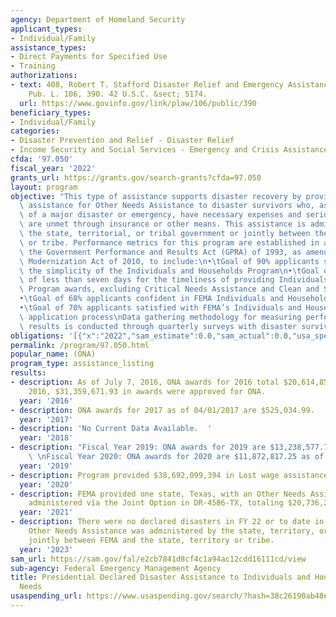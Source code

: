 ```yaml
---
agency: Department of Homeland Security
applicant_types:
- Individual/Family
assistance_types:
- Direct Payments for Specified Use
- Training
authorizations:
- text: 408, Robert T. Stafford Disaster Relief and Emergency Assistance Act, as amended.
    Pub. L. 106, 390. 42 U.S.C. &sect; 5174.
  url: https://www.govinfo.gov/link/plaw/106/public/390
beneficiary_types:
- Individual/Family
categories:
- Disaster Prevention and Relief - Disaster Relief
- Income Security and Social Services - Emergency and Crisis Assistance
cfda: '97.050'
fiscal_year: '2022'
grants_url: https://grants.gov/search-grants?cfda=97.050
layout: program
objective: "This type of assistance supports disaster recovery by providing financial\
  \ assistance for Other Needs Assistance to disaster survivors who, as a direct result\
  \ of a major disaster or emergency, have necessary expenses and serious needs that\
  \ are unmet through insurance or other means. This assistance is administered by\
  \ the state, territorial, or tribal government or jointly between the state, territory,\
  \ or tribe. Performance metrics for this program are established in accordance with\
  \ the Government Performance and Results Act (GPRA) of 1993, as amended by the GPRA\
  \ Modernization Act of 2010, to include:\n•\tGoal of 90% applicants satisfied with\
  \ the simplicity of the Individuals and Households Program\n•\tGoal of an average\
  \ of less than seven days for the timeliness of providing Individuals and Households\
  \ Program awards, excluding Critical Needs Assistance and Clean and Sanitize Assistance\n\
  •\tGoal of 68% applicants confident in FEMA Individuals and Households Assistance\n\
  •\tGoal of 70% applicants satisfied with FEMA’s Individuals and Households Program\
  \ application process\nData gathering methodology for measuring performance and\
  \ results is conducted through quarterly surveys with disaster survivors."
obligations: '[{"x":"2022","sam_estimate":0.0,"sam_actual":0.0,"usa_spending_actual":-1089998132.72},{"x":"2023","sam_estimate":0.0,"sam_actual":0.0,"usa_spending_actual":-865753489.01},{"x":"2024","sam_estimate":0.0,"sam_actual":0.0,"usa_spending_actual":641879476.19}]'
permalink: /program/97.050.html
popular_name: (ONA)
program_type: assistance_listing
results:
- description: As of July 7, 2016, ONA awards for 2016 total $20,614,850.80. In FY
    2016, $31,359,671.93 in awards were approved for ONA.
  year: '2016'
- description: ONA awards for 2017 as of 04/01/2017 are $525,034.99.
  year: '2017'
- description: 'No Current Data Available.  '
  year: '2018'
- description: "Fiscal Year 2019: ONA awards for 2019 are $13,238,577.73 as of 06/25/2019\
    \ \nFiscal Year 2020: ONA awards for 2020 are $11,872,817.25 as of 05/13/2020"
  year: '2019'
- description: Program provided $38,692,099,394 in Lost wage assistance.
  year: '2020'
- description: FEMA provided one state, Texas, with an Other Needs Assistance grant
    administered via the Joint Option in DR-4586-TX, totaling $20,736,214.56  in assistance.
  year: '2021'
- description: There were no declared disasters in FY 22 or to date in FY 23 in which
    Other Needs Assistance was administered by the state, territory, or tribe or administered
    jointly between FEMA and the state, territory or tribe.
  year: '2023'
sam_url: https://sam.gov/fal/e2cb7841d8cf4c1a94ac12cdd16111cd/view
sub-agency: Federal Emergency Management Agency
title: Presidential Declared Disaster Assistance to Individuals and Households - Other
  Needs
usaspending_url: https://www.usaspending.gov/search/?hash=38c26190ab48ee65b262f1f2b951fbb1
---
```

